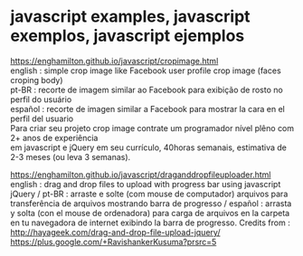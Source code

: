 # javascript examples, javascript exemplos, javascript ejemplos

https://enghamilton.github.io/javascript/cropimage.html<br/>
english : simple crop image like Facebook user profile crop image (faces croping body)<br/>
pt-BR : recorte de imagem similar ao Facebook para exibição de rosto no perfil do usuário<br/>
español : recorte de imagen similar a Facebook para mostrar la cara en el perfil del usuario<br/>
Para criar seu projeto crop image contrate um programador nível plêno com 2+ anos de experiência<br/>
em javascript e jQuery em seu currículo, 40horas semanais, estimativa de 2-3 meses (ou leva 3 semanas).


https://enghamilton.github.io/javascript/draganddropfileuploader.html
english : drag and drop files to upload with progress bar using javascript jQuery /
pt-BR : arraste e solte (com mouse de computador) arquivos para transferência de arquivos mostrando barra de progresso /
español : arrasta y solta (con el mouse de ordenadora) para carga de arquivos en la carpeta en tu navegadora de internet
exibindo la barra de progresso.
Credits from : http://hayageek.com/drag-and-drop-file-upload-jquery/  https://plus.google.com/+RavishankerKusuma?prsrc=5
